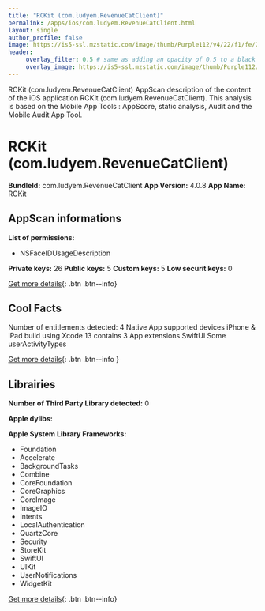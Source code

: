 ```yaml
---
title: "RCKit (com.ludyem.RevenueCatClient)"
permalink: /apps/ios/com.ludyem.RevenueCatClient.html
layout: single
author_profile: false
image: https://is5-ssl.mzstatic.com/image/thumb/Purple112/v4/22/f1/fe/22f1fe5d-ab50-11cc-1066-dcff6eda35aa/AppIcon-0-1x_U007emarketing-0-7-0-85-220.png/512x512bb.jpg
header: 
     overlay_filter: 0.5 # same as adding an opacity of 0.5 to a black background
     overlay_image: https://is5-ssl.mzstatic.com/image/thumb/Purple112/v4/22/f1/fe/22f1fe5d-ab50-11cc-1066-dcff6eda35aa/AppIcon-0-1x_U007emarketing-0-7-0-85-220.png/512x512bb.jpg
---
```

RCKit (com.ludyem.RevenueCatClient) AppScan description of the content of the iOS application RCKit (com.ludyem.RevenueCatClient). This analysis is based on the Mobile App Tools : AppScore, static analysis, Audit and the Mobile Audit App Tool.

# RCKit (com.ludyem.RevenueCatClient)

**BundleId:** com.ludyem.RevenueCatClient
**App Version:** 4.0.8
**App Name:** RCKit


## AppScan informations 

**List of permissions:** 
- NSFaceIDUsageDescription
  
  
**Private keys:** 26
**Public keys:** 5
**Custom keys:** 5
**Low securit keys:** 0
  
[Get more details](/pricing.html){: .btn .btn--info}

## Cool Facts

Number of entitlements detected: 4
Native App
supported devices iPhone & iPad
build using Xcode 13
contains 3 App extensions
SwiftUI
Some userActivityTypes
  
[Get more details](/pricing.html){: .btn .btn--info }

## Librairies 
**Number of Third Party Library detected:** 0


**Apple dylibs:**


**Apple System Library Frameworks:**
- Foundation
- Accelerate
- BackgroundTasks
- Combine
- CoreFoundation
- CoreGraphics
- CoreImage
- ImageIO
- Intents
- LocalAuthentication
- QuartzCore
- Security
- StoreKit
- SwiftUI
- UIKit
- UserNotifications
- WidgetKit


  
[Get more details](/pricing.html){: .btn .btn--info}


